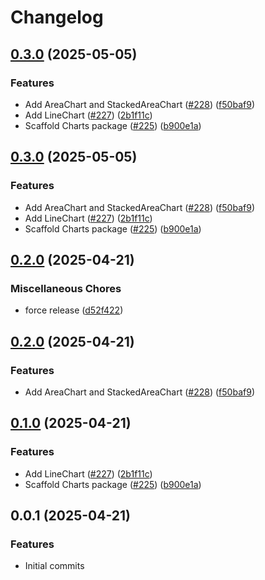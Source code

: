 # Changelog

## [0.3.0](https://github.com/jszymanowski/breeze/compare/charts@0.2.0...charts@0.3.0) (2025-05-05)


### Features

* Add AreaChart and StackedAreaChart ([#228](https://github.com/jszymanowski/breeze/issues/228)) ([f50baf9](https://github.com/jszymanowski/breeze/commit/f50baf92621b8330d09ce0e748a176e6d9b768f7))
* Add LineChart ([#227](https://github.com/jszymanowski/breeze/issues/227)) ([2b1f11c](https://github.com/jszymanowski/breeze/commit/2b1f11c161e71a2d3c3eb46358b45390ae29a2b6))
* Scaffold Charts package ([#225](https://github.com/jszymanowski/breeze/issues/225)) ([b900e1a](https://github.com/jszymanowski/breeze/commit/b900e1a68d6a7a0823eabdd6afda77e1d1880d97))

## [0.3.0](https://github.com/jszymanowski/breeze/compare/charts@0.2.0...charts@0.3.0) (2025-05-05)


### Features

* Add AreaChart and StackedAreaChart ([#228](https://github.com/jszymanowski/breeze/issues/228)) ([f50baf9](https://github.com/jszymanowski/breeze/commit/f50baf92621b8330d09ce0e748a176e6d9b768f7))
* Add LineChart ([#227](https://github.com/jszymanowski/breeze/issues/227)) ([2b1f11c](https://github.com/jszymanowski/breeze/commit/2b1f11c161e71a2d3c3eb46358b45390ae29a2b6))
* Scaffold Charts package ([#225](https://github.com/jszymanowski/breeze/issues/225)) ([b900e1a](https://github.com/jszymanowski/breeze/commit/b900e1a68d6a7a0823eabdd6afda77e1d1880d97))

## [0.2.0](https://github.com/jszymanowski/breeze/compare/charts@0.2.0...charts@0.2.0) (2025-04-21)


### Miscellaneous Chores

* force release ([d52f422](https://github.com/jszymanowski/breeze/commit/d52f422de05ca2338577a2618793b8430a650b26))

## [0.2.0](https://github.com/jszymanowski/breeze/compare/charts@0.1.0...charts@0.2.0) (2025-04-21)


### Features

* Add AreaChart and StackedAreaChart ([#228](https://github.com/jszymanowski/breeze/issues/228)) ([f50baf9](https://github.com/jszymanowski/breeze/commit/f50baf92621b8330d09ce0e748a176e6d9b768f7))

## [0.1.0](https://github.com/jszymanowski/breeze/compare/charts@0.0.1...charts@0.1.0) (2025-04-21)


### Features

* Add LineChart ([#227](https://github.com/jszymanowski/breeze/issues/227)) ([2b1f11c](https://github.com/jszymanowski/breeze/commit/2b1f11c161e71a2d3c3eb46358b45390ae29a2b6))
* Scaffold Charts package ([#225](https://github.com/jszymanowski/breeze/issues/225)) ([b900e1a](https://github.com/jszymanowski/breeze/commit/b900e1a68d6a7a0823eabdd6afda77e1d1880d97))

## 0.0.1 (2025-04-21)

### Features

- Initial commits
